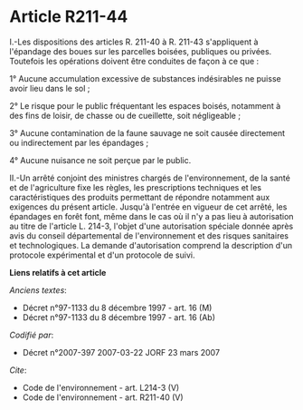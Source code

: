 # Article R211-44

I.-Les dispositions des articles R. 211-40 à R. 211-43 s'appliquent à l'épandage des boues sur les parcelles boisées,
publiques ou privées. Toutefois les opérations doivent être conduites de façon à ce que : 

1° Aucune accumulation excessive de substances indésirables ne puisse avoir lieu dans le sol ; 

2° Le risque pour le public fréquentant les espaces boisés, notamment à des fins de loisir, de chasse ou de cueillette, soit
négligeable ; 

3° Aucune contamination de la faune sauvage ne soit causée directement ou indirectement par les épandages ; 

4° Aucune nuisance ne soit perçue par le public. 

II.-Un arrêté conjoint des ministres chargés de l'environnement, de la santé et de l'agriculture fixe les règles, les
prescriptions techniques et les caractéristiques des produits permettant de répondre notamment aux exigences du présent
article. Jusqu'à l'entrée en vigueur de cet arrêté, les épandages en forêt font, même dans le cas où il n'y a pas lieu à
autorisation au titre de l'article L. 214-3, l'objet d'une autorisation spéciale donnée après avis du conseil départemental
de l'environnement et des risques sanitaires et technologiques. La demande d'autorisation comprend la description d'un
protocole expérimental et d'un protocole de suivi.

**Liens relatifs à cet article**

_Anciens textes_:

  - Décret n°97-1133 du 8 décembre 1997 - art. 16 (M)
  - Décret n°97-1133 du 8 décembre 1997 - art. 16 (Ab)

_Codifié par_:

  - Décret n°2007-397 2007-03-22 JORF 23 mars 2007

_Cite_:

  - Code de l'environnement - art. L214-3 (V)
  - Code de l'environnement - art. R211-40 (V)
